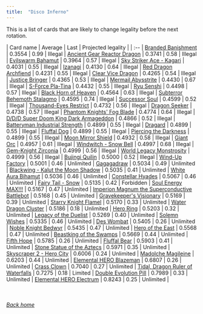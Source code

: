 ```yaml
---
title:  "Disco Inferno"
---
```


This is a list of cards that are likely to change legality before the next rotation.

| Card name | Average | Last | Projected legality |
| :-- |
[Branded Banishment](https://db.ygoprodeck.com/card/?search=Branded%20Banishment) | 0.3554 | 0.99 | Illegal |
[Ancient Gear Reactor Dragon](https://db.ygoprodeck.com/card/?search=Ancient%20Gear%20Reactor%20Dragon) | 0.3741 | 0.58 | Illegal |
[Evilswarm Bahamut](https://db.ygoprodeck.com/card/?search=Evilswarm%20Bahamut) | 0.3964 | 0.57 | Illegal |
[Sky Striker Ace - Kagari](https://db.ygoprodeck.com/card/?search=Sky%20Striker%20Ace%20-%20Kagari) | 0.4031 | 0.55 | Illegal |
[Izanagi](https://db.ygoprodeck.com/card/?search=Izanagi) | 0.4130 | 0.64 | Illegal |
[Red Dragon Archfiend](https://db.ygoprodeck.com/card/?search=Red%20Dragon%20Archfiend) | 0.4231 | 0.55 | Illegal |
[Clear Vice Dragon](https://db.ygoprodeck.com/card/?search=Clear%20Vice%20Dragon) | 0.4265 | 0.54 | Illegal |
[Justice Bringer](https://db.ygoprodeck.com/card/?search=Justice%20Bringer) | 0.4365 | 0.53 | Illegal |
[Mermail Abysstrite](https://db.ygoprodeck.com/card/?search=Mermail%20Abysstrite) | 0.4430 | 0.67 | Illegal |
[S-Force Pla-Tina](https://db.ygoprodeck.com/card/?search=S-Force%20Pla-Tina) | 0.4432 | 0.55 | Illegal |
[Ryu Senshi](https://db.ygoprodeck.com/card/?search=Ryu%20Senshi) | 0.4498 | 0.57 | Illegal |
[Black Horn of Heaven](https://db.ygoprodeck.com/card/?search=Black%20Horn%20of%20Heaven) | 0.4564 | 0.63 | Illegal |
[Subterror Behemoth Stalagmo](https://db.ygoprodeck.com/card/?search=Subterror%20Behemoth%20Stalagmo) | 0.4595 | 0.74 | Illegal |
[Successor Soul](https://db.ygoprodeck.com/card/?search=Successor%20Soul) | 0.4599 | 0.52 | Illegal |
[Thousand-Eyes Restrict](https://db.ygoprodeck.com/card/?search=Thousand-Eyes%20Restrict) | 0.4732 | 0.56 | Illegal |
[Dragon Seeker](https://db.ygoprodeck.com/card/?search=Dragon%20Seeker) | 0.4738 | 0.57 | Illegal |
[Phantom Knights' Fog Blade](https://db.ygoprodeck.com/card/?search=Phantom%20Knights'%20Fog%20Blade) | 0.4774 | 0.64 | Illegal |
[D/D/D Super Doom King Dark Armageddon](https://db.ygoprodeck.com/card/?search=D/D/D%20Super%20Doom%20King%20Dark%20Armageddon) | 0.4866 | 0.52 | Illegal |
[Batteryman Industrial Strength](https://db.ygoprodeck.com/card/?search=Batteryman%20Industrial%20Strength) | 0.4899 | 0.55 | Illegal |
[Dragard](https://db.ygoprodeck.com/card/?search=Dragard) | 0.4899 | 0.55 | Illegal |
[Fluffal Dog](https://db.ygoprodeck.com/card/?search=Fluffal%20Dog) | 0.4899 | 0.55 | Illegal |
[Piercing the Darkness](https://db.ygoprodeck.com/card/?search=Piercing%20the%20Darkness) | 0.4899 | 0.55 | Illegal |
[Moon Mirror Shield](https://db.ygoprodeck.com/card/?search=Moon%20Mirror%20Shield) | 0.4932 | 0.58 | Illegal |
[Giant Orc](https://db.ygoprodeck.com/card/?search=Giant%20Orc) | 0.4957 | 0.61 | Illegal |
[Windwitch - Snow Bell](https://db.ygoprodeck.com/card/?search=Windwitch%20-%20Snow%20Bell) | 0.4997 | 0.68 | Illegal |
[Gem-Knight Zirconia](https://db.ygoprodeck.com/card/?search=Gem-Knight%20Zirconia) | 0.4999 | 0.56 | Illegal |
[World Legacy Monstrosity](https://db.ygoprodeck.com/card/?search=World%20Legacy%20Monstrosity) | 0.4999 | 0.56 | Illegal |
[Bujingi Quilin](https://db.ygoprodeck.com/card/?search=Bujingi%20Quilin) | 0.5000 | 0.52 | Illegal |
[Wind-Up Factory](https://db.ygoprodeck.com/card/?search=Wind-Up%20Factory) | 0.5001 | 0.46 | Unlimited |
[Gagagadraw](https://db.ygoprodeck.com/card/?search=Gagagadraw) | 0.5034 | 0.49 | Unlimited |
[Blackwing - Kalut the Moon Shadow](https://db.ygoprodeck.com/card/?search=Blackwing%20-%20Kalut%20the%20Moon%20Shadow) | 0.5035 | 0.41 | Unlimited |
[White Aura Bihamut](https://db.ygoprodeck.com/card/?search=White%20Aura%20Bihamut) | 0.5036 | 0.46 | Unlimited |
[Constellar Hyades](https://db.ygoprodeck.com/card/?search=Constellar%20Hyades) | 0.5067 | 0.46 | Unlimited |
[Fairy Tail - Snow](https://db.ygoprodeck.com/card/?search=Fairy%20Tail%20-%20Snow) | 0.5135 | 0.42 | Forbidden |
[Soul Energy MAX!!!](https://db.ygoprodeck.com/card/?search=Soul%20Energy%20MAX!!!) | 0.5167 | 0.47 | Unlimited |
[Imperion Magnum the Superconductive Battlebot](https://db.ygoprodeck.com/card/?search=Imperion%20Magnum%20the%20Superconductive%20Battlebot) | 0.5168 | 0.45 | Unlimited |
[Gravekeeper's Visionary](https://db.ygoprodeck.com/card/?search=Gravekeeper's%20Visionary) | 0.5169 | 0.39 | Unlimited |
[Starry Knight Flamel](https://db.ygoprodeck.com/card/?search=Starry%20Knight%20Flamel) | 0.5170 | 0.33 | Unlimited |
[Water Dragon Cluster](https://db.ygoprodeck.com/card/?search=Water%20Dragon%20Cluster) | 0.5186 | 0.18 | Unlimited |
[Hero Ring](https://db.ygoprodeck.com/card/?search=Hero%20Ring) | 0.5203 | 0.32 | Unlimited |
[Legacy of the Duelist](https://db.ygoprodeck.com/card/?search=Legacy%20of%20the%20Duelist) | 0.5269 | 0.40 | Unlimited |
[Solemn Wishes](https://db.ygoprodeck.com/card/?search=Solemn%20Wishes) | 0.5335 | 0.46 | Unlimited |
[Des Wombat](https://db.ygoprodeck.com/card/?search=Des%20Wombat) | 0.5405 | 0.26 | Unlimited |
[Noble Knight Bedwyr](https://db.ygoprodeck.com/card/?search=Noble%20Knight%20Bedwyr) | 0.5435 | 0.47 | Unlimited |
[Hero of the East](https://db.ygoprodeck.com/card/?search=Hero%20of%20the%20East) | 0.5568 | 0.47 | Unlimited |
[Beastking of the Swamps](https://db.ygoprodeck.com/card/?search=Beastking%20of%20the%20Swamps) | 0.5669 | 0.44 | Unlimited |
[Fifth Hope](https://db.ygoprodeck.com/card/?search=Fifth%20Hope) | 0.5785 | 0.26 | Unlimited |
[Fluffal Bear](https://db.ygoprodeck.com/card/?search=Fluffal%20Bear) | 0.5903 | 0.41 | Unlimited |
[Stone Statue of the Aztecs](https://db.ygoprodeck.com/card/?search=Stone%20Statue%20of%20the%20Aztecs) | 0.5971 | 0.35 | Unlimited |
[Skyscraper 2 - Hero City](https://db.ygoprodeck.com/card/?search=Skyscraper%202%20-%20Hero%20City) | 0.6006 | 0.24 | Unlimited |
[Madolche Magileine](https://db.ygoprodeck.com/card/?search=Madolche%20Magileine) | 0.6203 | 0.44 | Unlimited |
[Elemental HERO Blazeman](https://db.ygoprodeck.com/card/?search=Elemental%20HERO%20Blazeman) | 0.6807 | 0.26 | Unlimited |
[Crass Clown](https://db.ygoprodeck.com/card/?search=Crass%20Clown) | 0.7040 | 0.27 | Unlimited |
[Tidal, Dragon Ruler of Waterfalls](https://db.ygoprodeck.com/card/?search=Tidal,%20Dragon%20Ruler%20of%20Waterfalls) | 0.7275 | 0.18 | Limited |
[Double Evolution Pill](https://db.ygoprodeck.com/card/?search=Double%20Evolution%20Pill) | 0.7989 | 0.33 | Unlimited |
[Elemental HERO Electrum](https://db.ygoprodeck.com/card/?search=Elemental%20HERO%20Electrum) | 0.8243 | 0.25 | Unlimited |

<br>

###### [Back home](index)